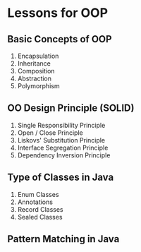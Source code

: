 # Lessons for OOP

## Basic Concepts of OOP

1. Encapsulation
2. Inheritance
3. Composition
4. Abstraction
5. Polymorphism

## OO Design Principle (SOLID)

1. Single Responsibility Principle
2. Open / Close Principle
3. Liskovs' Substitution Principle
4. Interface Segregation Principle
5. Dependency Inversion Principle

## Type of Classes in Java

1. Enum Classes
2. Annotations
3. Record Classes
4. Sealed Classes

## Pattern Matching in Java